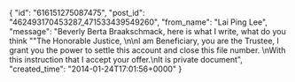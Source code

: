  {
   "id": "616151275087475",
   "post_id": "462493170453287_471533439549260",
   "from_name": "Lai Ping Lee",
   "message": "Beverly Berta Braakschmack, here is what I write, what do you think \"\"The Honorable Justice, \n\nI am Beneficiary,  you are the Trustee, I grant  you the power to settle this account and close this file number. \nWith this instruction that I accept your offer.\nIt is private document",
   "created_time": "2014-01-24T17:01:56+0000"
 }
